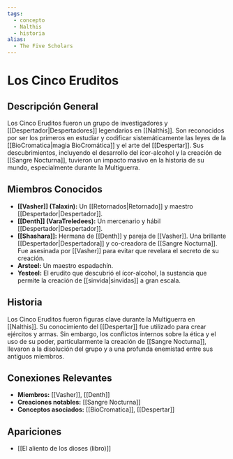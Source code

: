 ```yaml
---
tags:
  - concepto
  - Nalthis
  - historia
alias:
  - The Five Scholars
---
```


# Los Cinco Eruditos

## Descripción General
Los Cinco Eruditos fueron un grupo de investigadores y [[Despertador|Despertadores]] legendarios en [[Nalthis]]. Son reconocidos por ser los primeros en estudiar y codificar sistemáticamente las leyes de la [[BioCromatica|magia BioCromática]] y el arte del [[Despertar]]. Sus descubrimientos, incluyendo el desarrollo del ícor-alcohol y la creación de [[Sangre Nocturna]], tuvieron un impacto masivo en la historia de su mundo, especialmente durante la Multiguerra.

## Miembros Conocidos
- **[[Vasher]] (Talaxin):** Un [[Retornados|Retornado]] y maestro [[Despertador|Despertador]].
- **[[Denth]] (VaraTreledees):** Un mercenario y hábil [[Despertador|Despertador]].
- **[[Shashara]]:** Hermana de [[Denth]] y pareja de [[Vasher]]. Una brillante [[Despertador|Despertadora]] y co-creadora de [[Sangre Nocturna]]. Fue asesinada por [[Vasher]] para evitar que revelara el secreto de su creación.
- **Arsteel:** Un maestro espadachín.
- **Yesteel:** El erudito que descubrió el ícor-alcohol, la sustancia que permite la creación de [[sinvida|sinvidas]] a gran escala.

## Historia
Los Cinco Eruditos fueron figuras clave durante la Multiguerra en [[Nalthis]]. Su conocimiento del [[Despertar]] fue utilizado para crear ejércitos y armas. Sin embargo, los conflictos internos sobre la ética y el uso de su poder, particularmente la creación de [[Sangre Nocturna]], llevaron a la disolución del grupo y a una profunda enemistad entre sus antiguos miembros.

## Conexiones Relevantes
* **Miembros:** [[Vasher]], [[Denth]]
* **Creaciones notables:** [[Sangre Nocturna]]
* **Conceptos asociados:** [[BioCromatica]], [[Despertar]]

## Apariciones
* [[El aliento de los dioses (libro)]]
